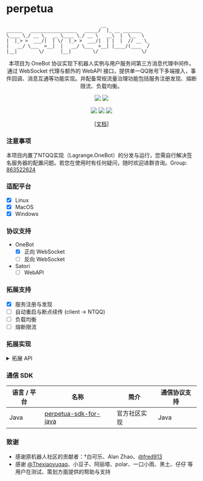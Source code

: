 # perpetua

```
                                   __
______   _________________   _____/  |_ __ _______
\____ \_/ __ \_  __ \____ \_/ __ \   __\  |  \__  \
|  |_> >  ___/|  | \/  |_> >  ___/|  | |  |  // __ \_
|   __/ \___  >__|  |   __/ \___  >__| |____/(____  /
|__|        \/      |__|        \/                \/ 
```
<p align="center">
    本项目为 OneBot 协议实现下机器人实例与用户服务间第三方消息代理中间件。通过 WebSocket 代理与额外的 WebAPI 接口，提供单一QQ账号下多端接入，事件回调、消息互通等功能实现。并配备常规流量治理功能包括服务注册发现、熔断限流、负载均衡。
</p>

<p align="center">
    <a alt="Protocol" href="https://github.com/botuniverse/onebot-11"><image src="https://img.shields.io/badge/OneBot-v11-green"></image></a>
    <a alt="NTQQ" href="https://github.com/LagrangeDev/Lagrange.Core"><image src="https://img.shields.io/badge/Lagrange-OneBot-blue"></image></a>
</p>

<p align="center">
   <a alt="License" href="https://www.gnu.org/licenses/agpl-3.0.en.html"><image src="https://img.shields.io/badge/license-AGPLv3-4EB1BA.svg"></image></a>
   <a alt="Release" href="https://github.com/IUnlimit/lagrange-go-distributed/releases"><image src="https://img.shields.io/github/release/IUnlimit/lagrange-go-distributed.svg"></image></a>
   <a alt="Actions" href="https://github.com/IUnlimit/perpetua/actions"><image src="https://github.com/IUnlimit/perpetua/workflows/CI/badge.svg"></image></a>
</p>

<p align="center">
   <a href="https://iunlimit.github.io/perpetua/">[文档]</a>
</p>

### 注意事项

本项目内置了NTQQ实现（Lagrange.OneBot）的分发与运行，您需自行解决签名服务器的配置问题。若您在使用时有任何疑问，随时欢迎进群咨询。Group: [863522624](https://qm.qq.com/cgi-bin/qm/qr?k=Xby1-vbC43Hgv4TXd8LcI889zEhwkq_a&jump_from=webapi&authKey=SmcLCk3eBSQyC0ylq9CiwTafuDk7ls+5QrNDB2//hjTZY6sCTdCz/RKzRwVRrN4J)

### 适配平台

- [x] Linux
- [x] MacOS
- [x] Windows

### 协议支持

- OneBot
  - [x] 正向 WebSocket
  - [ ] 反向 WebSocket
- Satori
  - [ ] WebAPI

### 拓展支持

- [x] 服务注册与发现
- [ ] 自动重启与断点续传 (client -> NTQQ)
- [ ] 负载均衡
- [ ] 熔断限流

### 拓展实现

<details>

<summary>拓展 API</summary>

| API                          | 功能                                                                                                                      |
|------------------------------|-------------------------------------------------------------------------------------------------------------------------|
| get_ws_port                  | [获取分配的ws端口](https://iunlimit.github.io/perpetua/#/zh-cn/user/enhance-api?id=get_ws_port-获取分配的ws端口)                      |
| get_online_clients           | [获取当前在线客户端列表](https://iunlimit.github.io/perpetua/#/zh-cn/user/enhance-api?id=get_online_clients-获取当前在线客户端列表)           |
| set_restart                  | [重启 OneBot 实现](https://iunlimit.github.io/perpetua/#/zh-cn/user/enhance-api?id=set_restart-重启-onebot-实现)                |
| set_client_name              | [设置当前客户端名称](https://iunlimit.github.io/perpetua/#/zh-cn/user/enhance-api?id=set_client_name-设置当前客户端名称)                  |
| send_broadcast_data          | [发送客户端广播数据](https://iunlimit.github.io/perpetua/#/zh-cn/user/enhance-api?id=send_broadcast_data-发送客户端广播数据)              |
| send_broadcast_data_callback | [发送客户端广播数据回调](https://iunlimit.github.io/perpetua/#/zh-cn/user/enhance-api?id=send_broadcast_data_callback-发送客户端广播数据回调) |

[获取分配的ws端口]: #
[获取当前在线客户端列表]: #
[重启 OneBot 实现]: #
[设置当前客户端名称]: #
[发送客户端广播数据]: #
[发送客户端广播数据回调]: #

</details>

### 通信 SDK

| 语言 / 平台 | 名称                                                                         | 简介     | 通信协议支持 |
|---------|----------------------------------------------------------------------------|--------|--------|
| Java    | [perpetua-sdk-for-java](https://github.com/IUnlimit/perpetua-sdk-for-java) | 官方社区实现 | Java   |


### 致谢
- 感谢原机器人社区的贡献者：†白可乐、Alan Zhao、[@fred913](https://github.com/fred913)
- 感谢 [@Thexiaoyuqaq](https://github.com/Thexiaoyuqaq)、小豆子、阿丽塔、polar、一口小雨、黑土、仔仔 等用户在测试、策划方面提供的帮助与支持

